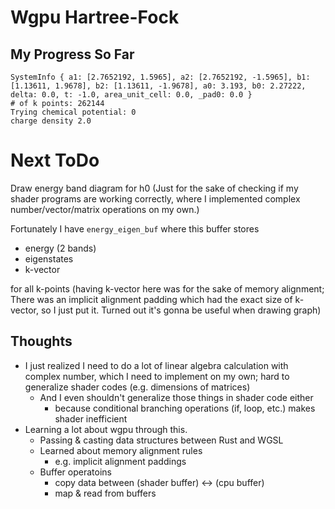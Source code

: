 
# Wgpu Hartree-Fock


## My Progress So Far

```
SystemInfo { a1: [2.7652192, 1.5965], a2: [2.7652192, -1.5965], b1: [1.13611, 1.9678], b2: [1.13611, -1.9678], a0: 3.193, b0: 2.27222, delta: 0.0, t: -1.0, area_unit_cell: 0.0, _pad0: 0.0 }
# of k points: 262144
Trying chemical potential: 0
charge density 2.0
```

# Next ToDo
Draw energy band diagram for h0
(Just for the sake of checking if my shader programs are working correctly, where I implemented complex number/vector/matrix operations on my own.)

Fortunately I have `energy_eigen_buf` where this buffer stores 
- energy (2 bands)
- eigenstates
- k-vector

for all k-points (having k-vector here was for the sake of memory alignment; There was an implicit alignment padding which had the exact size of k-vector, so I just put it. Turned out it's gonna be useful when drawing graph)

## Thoughts

- I just realized I need to do a lot of linear algebra calculation with complex number, which I need to implement on my own; hard to generalize shader codes (e.g. dimensions of matrices)
    - And I even shouldn't generalize those things in shader code either
        - because conditional branching operations (if, loop, etc.) makes shader inefficient
- Learning a lot about wgpu through this.
    - Passing & casting data structures between Rust and WGSL
    - Learned about memory alignment rules
        - e.g. implicit alignment paddings
    - Buffer operatoins
        - copy data between (shader buffer) <-> (cpu buffer)
        - map & read from buffers
